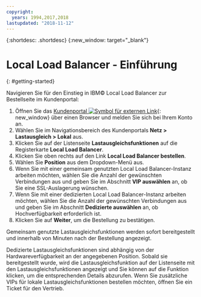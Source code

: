 ```yaml
---
copyright:
  years: 1994,2017,2018
lastupdated: "2018-11-12"
---
```


{:shortdesc: .shortdesc}
{:new_window: target="_blank"}

# Local Load Balancer - Einführung
{: #getting-started}

Navigieren Sie für den Einstieg in IBM© Local Load Balancer zur Bestellseite im Kundenportal:

1. Öffnen Sie das [Kundenportal ![Symbol für externen Link](../../icons/launch-glyph.svg "Symbol für externen Link")](https://control.softlayer.com/){: new_window} über einen Browser und melden Sie sich bei Ihrem Konto an.
2. Wählen Sie im Navigationsbereich des Kundenportals **Netz > Lastausgleich > Lokal** aus.
3. Klicken Sie auf der Listenseite **Lastausgleichsfunktionen** auf die Registerkarte **Local Load Balancer**.
4. Klicken Sie oben rechts auf den Link **Local Load Balancer bestellen**.
5. Wählen Sie **Position** aus dem Dropdown-Menü aus.
6. Wenn Sie mit einer gemeinsam genutzten Local Load Balancer-Instanz arbeiten möchten, wählen Sie die Anzahl der gewünschten Verbindungen aus und geben Sie im Abschnitt **VIP auswählen** an, ob Sie eine SSL-Auslagerung wünschen.
7. Wenn Sie mit einer dedizierten Local Load Balancer-Instanz arbeiten möchten, wählen Sie die Anzahl der gewünschten Verbindungen aus und geben Sie im Abschnitt **Dedizierte auswählen** an, ob Hochverfügbarkeit erforderlich ist.
8. Klicken Sie auf **Weiter**, um die Bestellung zu bestätigen.

Gemeinsam genutzte Lastausgleichsfunktionen werden sofort bereitgestellt und innerhalb von Minuten nach der Bestellung angezeigt.

Dedizierte Lastausgleichsfunktionen sind abhängig von der Hardwareverfügbarkeit an der angegebenen Position. Sobald sie bereitgestellt wurde, wird die Lastausgleichsfunktion auf der Listenseite mit den Lastausgleichsfunktionen angezeigt und Sie können auf die Funktion klicken, um die entsprechenden Details abzurufen. Wenn Sie zusätzliche VIPs für lokale Lastausgleichsfunktionen bestellen möchten, öffnen Sie ein Ticket für den Vertrieb.
